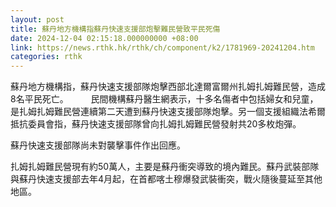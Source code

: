 ```yaml
---
layout: post
title: 蘇丹地方機構指蘇丹快速支援部炮擊難民營致平民死傷
date: 2024-12-04 02:15:18.000000000 +08:00
link: https://news.rthk.hk/rthk/ch/component/k2/1781969-20241204.htm
categories: rthk
---
```


蘇丹地方機構指，蘇丹快速支援部隊炮擊西部北達爾富爾州扎姆扎姆難民營，造成8名平民死亡。
　　
民間機構蘇丹醫生網表示，十多名傷者中包括婦女和兒童，是扎姆扎姆難民營連續第二天遭到蘇丹快速支援部隊炮擊。另一個支援組織法希爾抵抗委員會指，蘇丹快速支援部隊曾向扎姆扎姆難民營發射共20多枚炮彈。

蘇丹快速支援部隊尚未對襲擊事件作出回應。

扎姆扎姆難民營現有約50萬人，主要是蘇丹衝突導致的境內難民。蘇丹武裝部隊與蘇丹快速支援部去年4月起，在首都喀土穆爆發武裝衝突，戰火隨後蔓延至其他地區。
